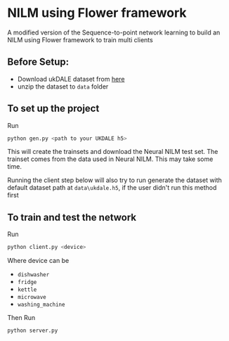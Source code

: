 # NILM using Flower framework

A modified version of the Sequence-to-point network learning
to build an NILM using Flower framework to train multi clients


## Before Setup:

- Download ukDALE dataset from [here](http://data.ukedc.rl.ac.uk/simplebrowse/edc/efficiency/residential/EnergyConsumption/Domestic/UK-DALE-2017/UK-DALE-FULL-disaggregated/ukdale.h5.zip)
- unzip the dataset to `data` folder

## To set up the project
Run
```bash
python gen.py <path to your UKDALE h5>
```
This will create the trainsets and download the Neural NILM test set. The trainset comes from the data used in Neural NILM. This may take some time.

Running the client step below will also try to run generate the dataset with default dataset path at `data\ukdale.h5`, if the user didn't run this method first
## To train and test the network
Run
```bash
python client.py <device>
```
Where device can be
* ```dishwasher```
* ```fridge```
* ```kettle```
* ```microwave```
* ```washing_machine```

Then Run

```bash
python server.py
```
